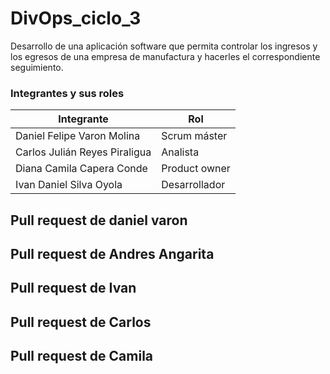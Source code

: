 # DivOps_ciclo_3
Desarrollo de una aplicación software que permita controlar los ingresos y los egresos de una empresa de manufactura y hacerles el correspondiente seguimiento.

### Integrantes y sus roles


| Integrante | Rol |
|------------|-----|
|Daniel Felipe Varon Molina |Scrum máster|
|Carlos Julián Reyes Piraligua |Analista|
|Diana Camila Capera Conde |Product owner|
|Ivan Daniel Silva Oyola |Desarrollador|


## Pull request de daniel varon
## Pull request de Andres Angarita
## Pull request de Ivan
## Pull request de Carlos
## Pull request de Camila